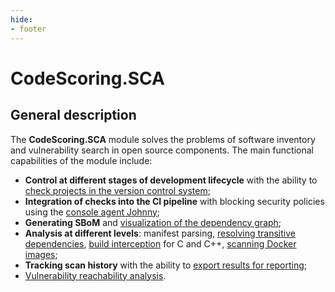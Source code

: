 ```yaml
---
hide:
- footer
---
```


# CodeScoring.SCA

## General description

The **CodeScoring.SCA** module solves the problems of software inventory and vulnerability search in open source components. The main functional capabilities of the module include:

- **Control at different stages of development lifecycle** with the ability to [check projects in the version control system](/sca/launch-analysis.en);
- **Integration of checks into the CI pipeline** with blocking security policies using the [console agent Johnny](/agent/index.en);
- **Generating SBoM** and [visualization of the dependency graph](/sca/graphs.en);
- **Analysis at different levels**: manifest parsing, [resolving transitive dependencies](/agent/resolve.en), [build interception](/agent/scan-build.en) for C and C++, [scanning Docker images](/sca/docker-analysis.en);
- **Tracking scan history** with the ability to [export results for reporting](/sca/export-results.en);
- [Vulnerability reachability analysis](/sca/reachability.en).
